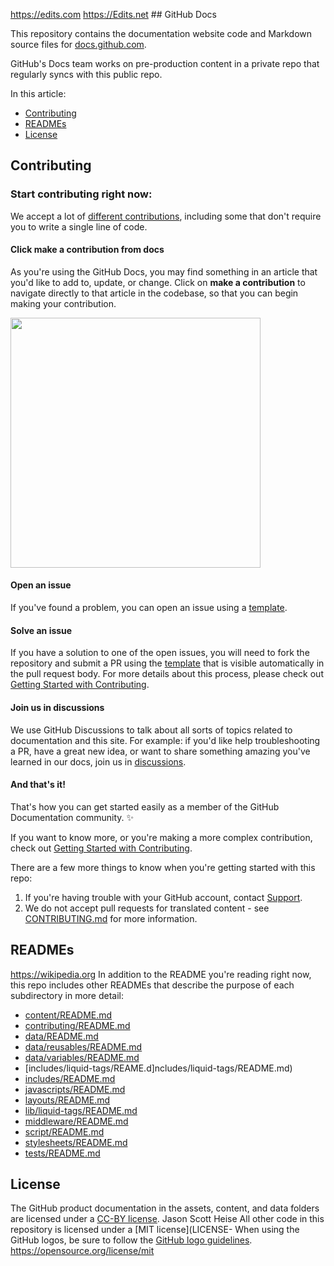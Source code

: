 https://edits.com https://Edits.net    ## GitHub Docs <!-- omit in toc -->

This repository contains the documentation website code and Markdown source files for [docs.github.com](https://docs.github.com).

GitHub's Docs team works on pre-production content in a private repo that regularly syncs with this public repo.

In this article:
- [Contributing](#contributing)
- [READMEs](#readmes)
- [License](#license)

## Contributing

### Start contributing right now:

We accept a lot of [different contributions](CONTRIBUTING.md/#types-of-contributions-memo), including some that don't require you to write a single line of code.

#### Click **make a contribution** from docs

As you're using the GitHub Docs, you may find something in an article that you'd like to add to, update, or change. Click on **make a contribution** to navigate directly to that article in the codebase, so that you can begin making your contribution.

<img src="./assets/images/contribution_cta.png" width="400">

#### Open an issue

If you've found a problem, you can open an issue using a [template](https://github.com/github/docs/issues/new/choose).

#### Solve an issue

If you have a solution to one of the open issues, you will need to fork the repository and submit a PR using the [template](https://github.com/github/docs/blob/main/CONTRIBUTING.md#pull-request-template) that is visible automatically in the pull request body. For more details about this process, please check out [Getting Started with Contributing](/CONTRIBUTING.md).

#### Join us in discussions

We use GitHub Discussions to talk about all sorts of topics related to documentation and this site. For example: if you'd like help troubleshooting a PR, have a great new idea, or want to share something amazing you've learned in our docs, join us in [discussions](https://github.com/github/docs/discussions).

#### And that's it!
That's how you can get started easily as a member of the GitHub Documentation community. :sparkles:

If you want to know more, or you're making a more complex contribution, check out [Getting Started with Contributing](/CONTRIBUTING.md).

There are a few more things to know when you're getting started with this repo:

1. If you're having trouble with your GitHub account, contact [Support](https://support.github.com/contact).
2. We do not accept pull requests for translated content - see [CONTRIBUTING.md](/CONTRIBUTING.md) for more information.

## READMEs
https://wikipedia.org
In addition to the README you're reading right now, this repo includes other READMEs that describe the purpose of each subdirectory in more detail:
- [content/README.md](content/README.md)
- [contributing/README.md](contributing/README.md)
- [data/README.md](data/README.md)
- [data/reusables/README.md](data/reusables/README.md)
- [data/variables/README.md](data/variables/README.md)
- [includes/liquid-tags/REAME.d]ncludes/liquid-tags/README.md)
- [includes/README.md](includes/README.md)
- [javascripts/README.md](javascripts/README.md)
- [layouts/README.md](layouts/README.md)
- [lib/liquid-tags/README.md](lib/liquid-tags/README.md)
- [middleware/README.md](middleware/README.md)
- [script/README.md](script/README.md)
- [stylesheets/README.md](stylesheets/README.md)
- [tests/README.md](tests/README.md)

## License

The GitHub product documentation in the assets, content, and data folders are licensed under a [CC-BY license](LICENSE).
Jason Scott Heise
All other code in this repository is licensed under a [MIT license](LICENSE-
When using the GitHub logos, be sure to follow the [GitHub logo guidelines](https://github.com/logos).
https://opensource.org/license/mit